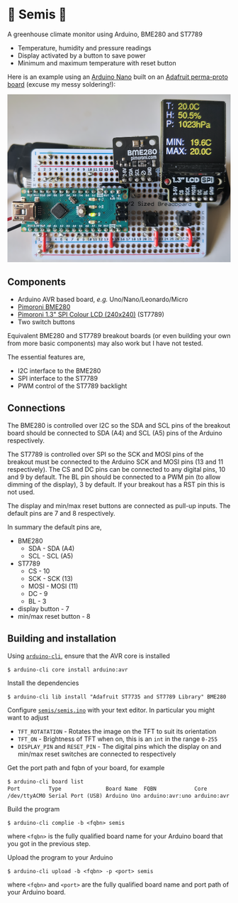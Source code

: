 # 🌱 Semis 🌱

A greenhouse climate monitor using Arduino, BME280 and ST7789

- Temperature, humidity and pressure readings
- Display activated by a button to save power
- Minimum and maximum temperature with reset button

Here is an example using an [Arduino
Nano](https://store.arduino.cc/arduino-nano) built on an [Adafruit perma-proto
board](https://www.adafruit.com/product/571) (excuse my messy soldering!):

![prototype](.github/prototype.png)

## Components

- Arduino AVR based board, _e.g._ Uno/Nano/Leonardo/Micro
- [Pimoroni BME280](https://shop.pimoroni.com/products/bme280-breakout)
- [Pimoroni 1.3" SPI Colour LCD
  (240x240)](https://shop.pimoroni.com/products/bme280-breakout) (ST7789)
- Two switch buttons

Equivalent BME280 and ST7789 breakout boards (or even building your own from
more basic components) may also work but I have not tested.

The essential features are,

- I2C interface to the BME280
- SPI interface to the ST7789
- PWM control of the ST7789 backlight

## Connections

The BME280 is controlled over I2C so the SDA and SCL pins of the breakout board
should be connected to SDA (A4) and SCL (A5) pins of the Arduino respectively.

The ST7789 is controlled over SPI so the SCK and MOSI pins of the breakout must
be connected to the Arduino SCK and MOSI pins (13 and 11 respectively). The CS
and DC pins can be connected to any digital pins, 10 and 9 by default. The BL
pin should be connected to a PWM pin (to allow dimming of the display), 3 by
default. If your breakout has a RST pin this is not used.

The display and min/max reset buttons are connected as pull-up inputs. The
default pins are 7 and 8 respectively.

In summary the default pins are,

- BME280
  - SDA - SDA (A4)
  - SCL - SCL (A5)
- ST7789
  - CS - 10
  - SCK - SCK (13)
  - MOSI - MOSI (11)
  - DC - 9
  - BL - 3
- display button - 7
- min/max reset button - 8

## Building and installation

Using [`arduino-cli`](https://arduino.github.io/arduino-cli/latest/), ensure
that the AVR core is installed

```
$ arduino-cli core install arduino:avr
```

Install the dependencies

```
$ arduino-cli lib install "Adafruit ST7735 and ST7789 Library" BME280
```

Configure [`semis/semis.ino`](semis/semis.ino) with your text editor. In
particular you might want to adjust

- `TFT_ROTATATION` - Rotates the image on the TFT to suit its orientation
- `TFT_ON` - Brightness of TFT when on, this is an `int` in the range `0-255`
- `DISPLAY_PIN` and `RESET_PIN` - The digital pins which the display on and
  min/max reset switches are connected to respectively

Get the port path and fqbn of your board, for example

```
$ arduino-cli board list
Port         Type              Board Name  FQBN            Core
/dev/ttyACM0 Serial Port (USB) Arduino Uno arduino:avr:uno arduino:avr
```

Build the program

```
$ arduino-cli complie -b <fqbn> semis
```

where `<fqbn>` is the fully qualified board name for your Arduino board that
you got in the previous step.

Upload the program to your Arduino

```
$ arduino-cli upload -b <fqbn> -p <port> semis
```

where `<fqbn>` and `<port>` are the fully qualified board name and port path of
your Arduino board.
